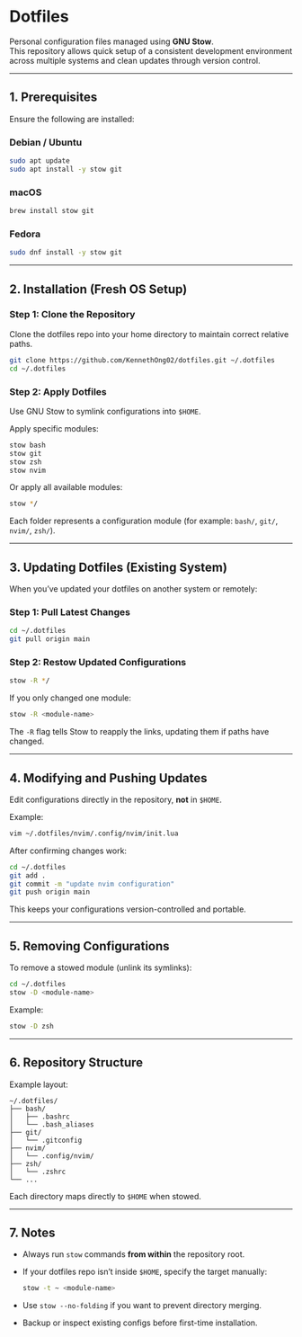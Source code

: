 # Dotfiles

Personal configuration files managed using **GNU Stow**.  
This repository allows quick setup of a consistent development environment across multiple systems and clean updates through version control.

---

## 1. Prerequisites

Ensure the following are installed:

### Debian / Ubuntu

```bash
sudo apt update
sudo apt install -y stow git
```

### macOS

```bash
brew install stow git
```

### Fedora

```bash
sudo dnf install -y stow git
```

---

## 2. Installation (Fresh OS Setup)

### Step 1: Clone the Repository

Clone the dotfiles repo into your home directory to maintain correct relative paths.

```bash
git clone https://github.com/KennethOng02/dotfiles.git ~/.dotfiles
cd ~/.dotfiles
```

### Step 2: Apply Dotfiles

Use GNU Stow to symlink configurations into `$HOME`.

Apply specific modules:

```bash
stow bash
stow git
stow zsh
stow nvim
```

Or apply all available modules:

```bash
stow */
```

Each folder represents a configuration module (for example: `bash/`, `git/`, `nvim/`, `zsh/`).

---

## 3. Updating Dotfiles (Existing System)

When you’ve updated your dotfiles on another system or remotely:

### Step 1: Pull Latest Changes

```bash
cd ~/.dotfiles
git pull origin main
```

### Step 2: Restow Updated Configurations

```bash
stow -R */
```

If you only changed one module:

```bash
stow -R <module-name>
```

The `-R` flag tells Stow to reapply the links, updating them if paths have changed.

---

## 4. Modifying and Pushing Updates

Edit configurations directly in the repository, **not** in `$HOME`.

Example:

```bash
vim ~/.dotfiles/nvim/.config/nvim/init.lua
```

After confirming changes work:

```bash
cd ~/.dotfiles
git add .
git commit -m "update nvim configuration"
git push origin main
```

This keeps your configurations version-controlled and portable.

---

## 5. Removing Configurations

To remove a stowed module (unlink its symlinks):

```bash
cd ~/.dotfiles
stow -D <module-name>
```

Example:

```bash
stow -D zsh
```

---

## 6. Repository Structure

Example layout:

```
~/.dotfiles/
├── bash/
│   ├── .bashrc
│   └── .bash_aliases
├── git/
│   └── .gitconfig
├── nvim/
│   └── .config/nvim/
├── zsh/
│   └── .zshrc
└── ...
```

Each directory maps directly to `$HOME` when stowed.

---

## 7. Notes

- Always run `stow` commands **from within** the repository root.
- If your dotfiles repo isn’t inside `$HOME`, specify the target manually:

  ```bash
  stow -t ~ <module-name>
  ```

- Use `stow --no-folding` if you want to prevent directory merging.
- Backup or inspect existing configs before first-time installation.
